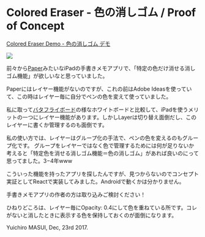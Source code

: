 # Colored Eraser - 色の消しゴム / Proof of Concept

[Colored Eraser Demo - 色の消しゴム デモ](http://masuidrive.com/colored_eraser/)

![](https://i.gyazo.com/01357edc2ef1173f04576cec5bc59f4e.gif)

前々から[Paper](https://www.fiftythree.com/paper)みたいなiPadの手書きメモアプリで、「特定の色だけ消せる消しゴム機能」が欲しいなと思っていました。

Paperにはレイヤー機能がないのですが、これの前はAdobe Ideasを使っていて、この時はレイヤー毎に自分でペンの色を変えて使っていました。

私に取って[バタフライボード](http://www.butterflyboard.jp)の様なホワイトボードと比較して、iPadを使うメリットの一つにレイヤー機能があります。しかしLayerは切り替え面倒だし、このレイヤーに書くか管理するのも面倒です。

私の使い方では、レイヤーはグループ化の手法で、ペンの色を変えるのもグループ化です。
グループをレイヤーではなく色で管理するためには何が足りないか考えると「特定色を消せる消しゴム機能＝色の消しゴム」があれば良いのにって思ってました。3−4年www

こういった機能を持ったアプリを探したんですが、見つからないのでコンセプト実証としてReactで実装してみました。Androidで動くかは分かりません。

手書きメモアプリの作者の方は取り込みご検討ください！

ひねりどころは、レイヤー毎にOpacity: 0.4にして色を重ねている所です。コレがないと消したときに表示する色を保持しておくのが面倒になります。

Yuichiro MASUI, Dec, 23rd 2017.

